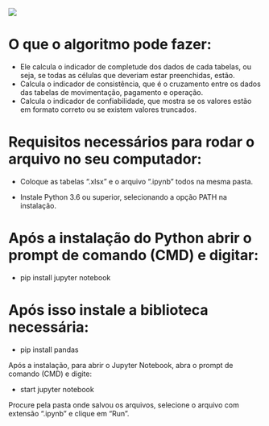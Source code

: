 ![](https://github.com/marciosousa4/projeto-integrador/blob/master/Sprint%201/sprint%20%201.jpg?raw=true)
# O que o algoritmo pode fazer:
* Ele calcula o indicador de completude dos dados de cada tabelas, ou seja, se todas as células que deveriam estar preenchidas, estão.
* Calcula o indicador de consistência, que é o cruzamento entre os dados das tabelas de movimentação, pagamento e operação.
* Calcula o indicador de confiabilidade, que mostra se os valores estão em formato correto ou se existem valores truncados.


# Requisitos necessários para rodar o arquivo no seu computador:

* Coloque as tabelas “.xlsx” e o arquivo “.ipynb” todos na mesma pasta.

* Instale Python 3.6 ou superior, selecionando a opção PATH na instalação.

# Após a instalação do Python abrir o prompt de comando (CMD) e digitar:

* pip install jupyter notebook

# Após isso instale a biblioteca necessária:

* pip install pandas

Após a instalação, para abrir o Jupyter Notebook, abra o prompt de comando (CMD) e digite:

* start jupyter notebook

Procure pela pasta onde salvou os arquivos, selecione o arquivo com extensão “.ipynb” e clique em  “Run”.
